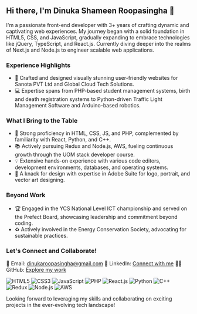 ## Hi there, I'm Dinuka Shameen Roopasingha 👋

I'm a passionate front-end developer with 3+ years of crafting dynamic and captivating web experiences. My journey began with a solid foundation in HTML5, CSS, and JavaScript, gradually expanding to embrace technologies like jQuery, TypeScript, and React.js. Currently diving deeper into the realms of Next.js and Node.js to engineer scalable web applications.

### Experience Highlights
- 🚀 Crafted and designed visually stunning user-friendly websites for Sanota PVT Ltd and Global Cloud Tech Solutions.
- 💻 Expertise spans from PHP-based student management systems, birth and death registration systems to Python-driven Traffic Light Management Software and Arduino-based robotics.

### What I Bring to the Table
- 🌟 Strong proficiency in HTML, CSS, JS, and PHP, complemented by familiarity with React, Python, and C++.
- 📚 Actively pursuing Redux and Node.js, AWS, fueling continuous growth through the UOM stack developer course.
- 💡 Extensive hands-on experience with various code editors, development environments, databases, and operating systems.
- 🎨 A knack for design with expertise in Adobe Suite for logo, portrait, and vector art designing.

### Beyond Work
- 🏆 Engaged in the YCS National Level ICT championship and served on the Prefect Board, showcasing leadership and commitment beyond coding.
- ♻️ Actively involved in the Energy Conservation Society, advocating for sustainable practices.

### Let's Connect and Collaborate!
📧 Email: dinukaroopasingha@gmail.com
🔗 LinkedIn: [Connect with me](https://www.linkedin.com/in/dinuka-shameen-8b75611a1)
👨‍💻 GitHub: [Explore my work](https://github.com/dinukaroopasingha)

![HTML5](https://img.shields.io/badge/HTML5-Expert-orange?style=flat-square&logo=html5)
![CSS3](https://img.shields.io/badge/CSS3-Expert-blue?style=flat-square&logo=css3)
![JavaScript](https://img.shields.io/badge/JavaScript-Expert-yellow?style=flat-square&logo=javascript)
![PHP](https://img.shields.io/badge/PHP-Expert-purple?style=flat-square&logo=php)
![React.js](https://img.shields.io/badge/React.js-Intermediate-blue?style=flat-square&logo=react)
![Python](https://img.shields.io/badge/Python-Intermediate-green?style=flat-square&logo=python)
![C++](https://img.shields.io/badge/C++-Intermediate-blueviolet?style=flat-square&logo=cplusplus)
![Redux](https://img.shields.io/badge/Redux-Learning-yellowgreen?style=flat-square&logo=redux)
![Node.js](https://img.shields.io/badge/Node.js-Learning-green?style=flat-square&logo=node.js)
![AWS](https://img.shields.io/badge/AWS-Learning-orange?style=flat-square&logo=amazon-aws)


Looking forward to leveraging my skills and collaborating on exciting projects in the ever-evolving tech landscape!
